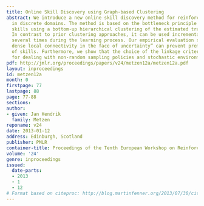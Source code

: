 ```yaml
---
title: Online Skill Discovery using Graph-based Clustering
abstract: We introduce a new online skill discovery method for reinforcement learning
  in discrete domains. The method is based on the bottleneck principle and identifies
  skills using a bottom-up hierarchical clustering of the estimated transition graph.
  In contrast to prior clustering approaches, it can be used incrementally and thus
  several times during the learning process. Our empirical evaluation shows that “assuming
  dense local connectivity in the face of uncertainty” can prevent premature identification
  of skills. Furthermore, we show that the choice of the linkage criterion is crucial
  for dealing with non-random sampling policies and stochastic environments.
pdf: http://jmlr.org/proceedings/papers/v24/metzen12a/metzen12a.pdf
layout: inproceedings
id: metzen12a
month: 0
firstpage: 77
lastpage: 88
page: 77-88
sections: 
author:
- given: Jan Hendrik
  family: Metzen
reponame: v24
date: 2013-01-12
address: Edinburgh, Scotland
publisher: PMLR
container-title: Proceedings of the Tenth European Workshop on Reinforcement Learning
volume: '24'
genre: inproceedings
issued:
  date-parts:
  - 2013
  - 1
  - 12
# Format based on citeproc: http://blog.martinfenner.org/2013/07/30/citeproc-yaml-for-bibliographies/
---
```

